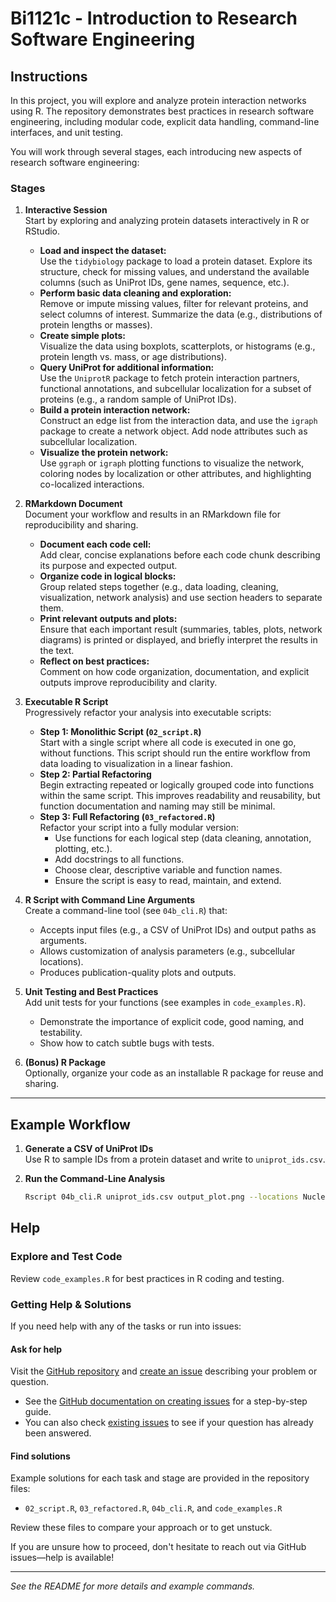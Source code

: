 # Bi1121c - Introduction to Research Software Engineering

## Instructions

In this project, you will explore and analyze protein interaction networks using R. The repository demonstrates best practices in research software engineering, including modular code, explicit data handling, command-line interfaces, and unit testing.

You will work through several stages, each introducing new aspects of research software engineering:

### Stages

1. **Interactive Session**  
   Start by exploring and analyzing protein datasets interactively in R or RStudio.  
   - **Load and inspect the dataset:**  
     Use the `tidybiology` package to load a protein dataset. Explore its structure, check for missing values, and understand the available columns (such as UniProt IDs, gene names, sequence, etc.).
   - **Perform basic data cleaning and exploration:**  
     Remove or impute missing values, filter for relevant proteins, and select columns of interest. Summarize the data (e.g., distributions of protein lengths or masses).
   - **Create simple plots:**  
     Visualize the data using boxplots, scatterplots, or histograms (e.g., protein length vs. mass, or age distributions).
   - **Query UniProt for additional information:**  
     Use the `UniprotR` package to fetch protein interaction partners, functional annotations, and subcellular localization for a subset of proteins (e.g., a random sample of UniProt IDs).
   - **Build a protein interaction network:**  
     Construct an edge list from the interaction data, and use the `igraph` package to create a network object. Add node attributes such as subcellular localization.
   - **Visualize the protein network:**  
     Use `ggraph` or `igraph` plotting functions to visualize the network, coloring nodes by localization or other attributes, and highlighting co-localized interactions.

2. **RMarkdown Document**  
   Document your workflow and results in an RMarkdown file for reproducibility and sharing.
   - **Document each code cell:**  
     Add clear, concise explanations before each code chunk describing its purpose and expected output.
   - **Organize code in logical blocks:**  
     Group related steps together (e.g., data loading, cleaning, visualization, network analysis) and use section headers to separate them.
   - **Print relevant outputs and plots:**  
     Ensure that each important result (summaries, tables, plots, network diagrams) is printed or displayed, and briefly interpret the results in the text.
   - **Reflect on best practices:**  
     Comment on how code organization, documentation, and explicit outputs improve reproducibility and clarity.

3. **Executable R Script**  
   Progressively refactor your analysis into executable scripts:
   - **Step 1: Monolithic Script (`02_script.R`)**  
     Start with a single script where all code is executed in one go, without functions. This script should run the entire workflow from data loading to visualization in a linear fashion.
   - **Step 2: Partial Refactoring**  
     Begin extracting repeated or logically grouped code into functions within the same script. This improves readability and reusability, but function documentation and naming may still be minimal.
   - **Step 3: Full Refactoring (`03_refactored.R`)**  
     Refactor your script into a fully modular version:
     - Use functions for each logical step (data cleaning, annotation, plotting, etc.).
     - Add docstrings to all functions.
     - Choose clear, descriptive variable and function names.
     - Ensure the script is easy to read, maintain, and extend.

4. **R Script with Command Line Arguments**  
   Create a command-line tool (see `04b_cli.R`) that:
   - Accepts input files (e.g., a CSV of UniProt IDs) and output paths as arguments.
   - Allows customization of analysis parameters (e.g., subcellular locations).
   - Produces publication-quality plots and outputs.

5. **Unit Testing and Best Practices**  
   Add unit tests for your functions (see examples in `code_examples.R`).
   - Demonstrate the importance of explicit code, good naming, and testability.
   - Show how to catch subtle bugs with tests.

6. **(Bonus) R Package**  
   Optionally, organize your code as an installable R package for reuse and sharing.

---

## Example Workflow

1. **Generate a CSV of UniProt IDs**  
   Use R to sample IDs from a protein dataset and write to `uniprot_ids.csv`.

2. **Run the Command-Line Analysis**  
   ```sh
   Rscript 04b_cli.R uniprot_ids.csv output_plot.png --locations Nucleus Cytoplasm
   ```

## Help

### Explore and Test Code
Review `code_examples.R` for best practices in R coding and testing.

### Getting Help & Solutions

If you need help with any of the tasks or run into issues:

#### Ask for help
Visit the [GitHub repository](https://github.com/Bi1121-2025/rse) and [create an issue](https://docs.github.com/en/issues/tracking-your-work-with-issues/creating-an-issue) describing your problem or question.

- See the [GitHub documentation on creating issues](https://docs.github.com/en/issues/tracking-your-work-with-issues/creating-an-issue) for a step-by-step guide.
- You can also check [existing issues](https://docs.github.com/en/issues/tracking-your-work-with-issues/viewing-your-issues) to see if your question has already been answered.

#### Find solutions
Example solutions for each task and stage are provided in the repository files:

- `02_script.R`, `03_refactored.R`, `04b_cli.R`, and `code_examples.R`

Review these files to compare your approach or to get unstuck.

If you are unsure how to proceed, don't hesitate to reach out via GitHub issues—help is available!

---

*See the README for more details and example commands.*
